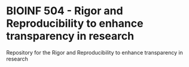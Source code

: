 # BIOINF 504 - Rigor and Reproducibility to enhance transparency in research

Repository for the Rigor and Reproducibility to enhance transparency in research

